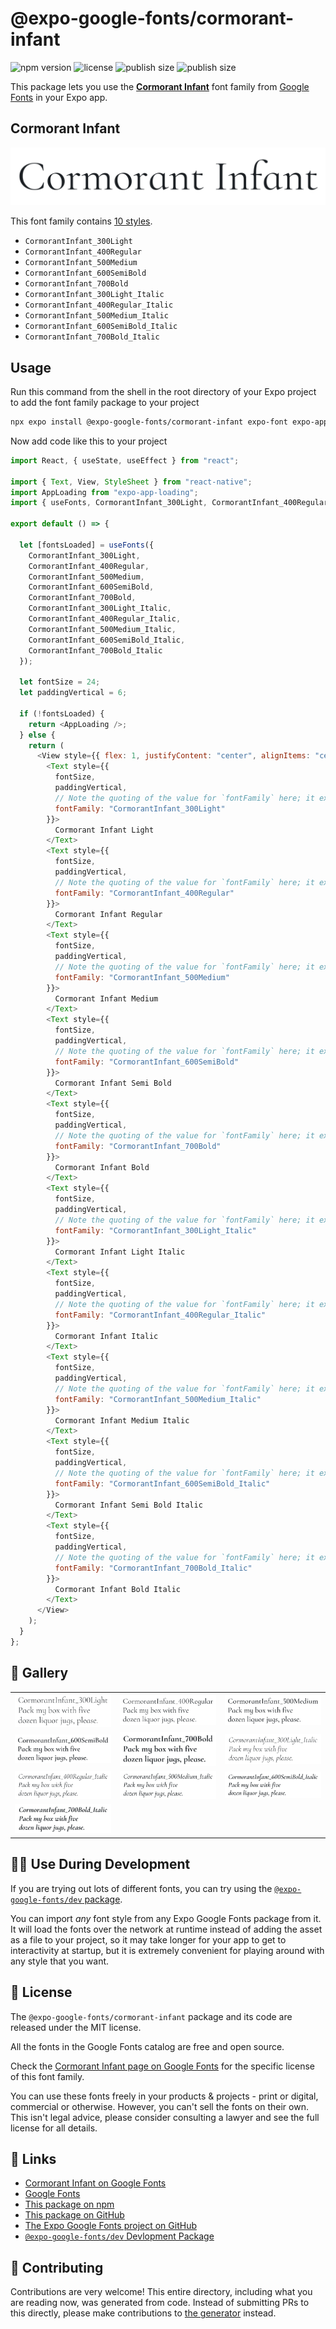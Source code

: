 # @expo-google-fonts/cormorant-infant

![npm version](https://flat.badgen.net/npm/v/@expo-google-fonts/cormorant-infant)
![license](https://flat.badgen.net/github/license/expo/google-fonts)
![publish size](https://flat.badgen.net/packagephobia/install/@expo-google-fonts/cormorant-infant)
![publish size](https://flat.badgen.net/packagephobia/publish/@expo-google-fonts/cormorant-infant)

This package lets you use the [**Cormorant Infant**](https://fonts.google.com/specimen/Cormorant+Infant) font family from [Google Fonts](https://fonts.google.com/) in your Expo app.

## Cormorant Infant

![Cormorant Infant](./font-family.png)

This font family contains [10 styles](#-gallery).

- `CormorantInfant_300Light`
- `CormorantInfant_400Regular`
- `CormorantInfant_500Medium`
- `CormorantInfant_600SemiBold`
- `CormorantInfant_700Bold`
- `CormorantInfant_300Light_Italic`
- `CormorantInfant_400Regular_Italic`
- `CormorantInfant_500Medium_Italic`
- `CormorantInfant_600SemiBold_Italic`
- `CormorantInfant_700Bold_Italic`

## Usage

Run this command from the shell in the root directory of your Expo project to add the font family package to your project

```sh
npx expo install @expo-google-fonts/cormorant-infant expo-font expo-app-loading
```

Now add code like this to your project

```js
import React, { useState, useEffect } from "react";

import { Text, View, StyleSheet } from "react-native";
import AppLoading from "expo-app-loading";
import { useFonts, CormorantInfant_300Light, CormorantInfant_400Regular, CormorantInfant_500Medium, CormorantInfant_600SemiBold, CormorantInfant_700Bold, CormorantInfant_300Light_Italic, CormorantInfant_400Regular_Italic, CormorantInfant_500Medium_Italic, CormorantInfant_600SemiBold_Italic, CormorantInfant_700Bold_Italic } from '@expo-google-fonts/cormorant-infant';

export default () => {

  let [fontsLoaded] = useFonts({
    CormorantInfant_300Light, 
    CormorantInfant_400Regular, 
    CormorantInfant_500Medium, 
    CormorantInfant_600SemiBold, 
    CormorantInfant_700Bold, 
    CormorantInfant_300Light_Italic, 
    CormorantInfant_400Regular_Italic, 
    CormorantInfant_500Medium_Italic, 
    CormorantInfant_600SemiBold_Italic, 
    CormorantInfant_700Bold_Italic
  });

  let fontSize = 24;
  let paddingVertical = 6;

  if (!fontsLoaded) {
    return <AppLoading />;
  } else {
    return (
      <View style={{ flex: 1, justifyContent: "center", alignItems: "center" }}>
        <Text style={{
          fontSize,
          paddingVertical,
          // Note the quoting of the value for `fontFamily` here; it expects a string!
          fontFamily: "CormorantInfant_300Light"
        }}>
          Cormorant Infant Light
        </Text>
        <Text style={{
          fontSize,
          paddingVertical,
          // Note the quoting of the value for `fontFamily` here; it expects a string!
          fontFamily: "CormorantInfant_400Regular"
        }}>
          Cormorant Infant Regular
        </Text>
        <Text style={{
          fontSize,
          paddingVertical,
          // Note the quoting of the value for `fontFamily` here; it expects a string!
          fontFamily: "CormorantInfant_500Medium"
        }}>
          Cormorant Infant Medium
        </Text>
        <Text style={{
          fontSize,
          paddingVertical,
          // Note the quoting of the value for `fontFamily` here; it expects a string!
          fontFamily: "CormorantInfant_600SemiBold"
        }}>
          Cormorant Infant Semi Bold
        </Text>
        <Text style={{
          fontSize,
          paddingVertical,
          // Note the quoting of the value for `fontFamily` here; it expects a string!
          fontFamily: "CormorantInfant_700Bold"
        }}>
          Cormorant Infant Bold
        </Text>
        <Text style={{
          fontSize,
          paddingVertical,
          // Note the quoting of the value for `fontFamily` here; it expects a string!
          fontFamily: "CormorantInfant_300Light_Italic"
        }}>
          Cormorant Infant Light Italic
        </Text>
        <Text style={{
          fontSize,
          paddingVertical,
          // Note the quoting of the value for `fontFamily` here; it expects a string!
          fontFamily: "CormorantInfant_400Regular_Italic"
        }}>
          Cormorant Infant Italic
        </Text>
        <Text style={{
          fontSize,
          paddingVertical,
          // Note the quoting of the value for `fontFamily` here; it expects a string!
          fontFamily: "CormorantInfant_500Medium_Italic"
        }}>
          Cormorant Infant Medium Italic
        </Text>
        <Text style={{
          fontSize,
          paddingVertical,
          // Note the quoting of the value for `fontFamily` here; it expects a string!
          fontFamily: "CormorantInfant_600SemiBold_Italic"
        }}>
          Cormorant Infant Semi Bold Italic
        </Text>
        <Text style={{
          fontSize,
          paddingVertical,
          // Note the quoting of the value for `fontFamily` here; it expects a string!
          fontFamily: "CormorantInfant_700Bold_Italic"
        }}>
          Cormorant Infant Bold Italic
        </Text>
      </View>
    );
  }
};
```

## 🔡 Gallery


||||
|-|-|-|
|![CormorantInfant_300Light](./CormorantInfant_300Light.ttf.png)|![CormorantInfant_400Regular](./CormorantInfant_400Regular.ttf.png)|![CormorantInfant_500Medium](./CormorantInfant_500Medium.ttf.png)||
|![CormorantInfant_600SemiBold](./CormorantInfant_600SemiBold.ttf.png)|![CormorantInfant_700Bold](./CormorantInfant_700Bold.ttf.png)|![CormorantInfant_300Light_Italic](./CormorantInfant_300Light_Italic.ttf.png)||
|![CormorantInfant_400Regular_Italic](./CormorantInfant_400Regular_Italic.ttf.png)|![CormorantInfant_500Medium_Italic](./CormorantInfant_500Medium_Italic.ttf.png)|![CormorantInfant_600SemiBold_Italic](./CormorantInfant_600SemiBold_Italic.ttf.png)||
|![CormorantInfant_700Bold_Italic](./CormorantInfant_700Bold_Italic.ttf.png)||||


## 👩‍💻 Use During Development

If you are trying out lots of different fonts, you can try using the [`@expo-google-fonts/dev` package](https://github.com/expo/google-fonts/tree/master/font-packages/dev#readme).

You can import _any_ font style from any Expo Google Fonts package from it. It will load the fonts over the network at runtime instead of adding the asset as a file to your project, so it may take longer for your app to get to interactivity at startup, but it is extremely convenient for playing around with any style that you want.


## 📖 License

The `@expo-google-fonts/cormorant-infant` package and its code are released under the MIT license.

All the fonts in the Google Fonts catalog are free and open source.

Check the [Cormorant Infant page on Google Fonts](https://fonts.google.com/specimen/Cormorant+Infant) for the specific license of this font family.

You can use these fonts freely in your products & projects - print or digital, commercial or otherwise. However, you can't sell the fonts on their own. This isn't legal advice, please consider consulting a lawyer and see the full license for all details.

## 🔗 Links

- [Cormorant Infant on Google Fonts](https://fonts.google.com/specimen/Cormorant+Infant)
- [Google Fonts](https://fonts.google.com/)
- [This package on npm](https://www.npmjs.com/package/@expo-google-fonts/cormorant-infant)
- [This package on GitHub](https://github.com/expo/google-fonts/tree/master/font-packages/cormorant-infant)
- [The Expo Google Fonts project on GitHub](https://github.com/expo/google-fonts)
- [`@expo-google-fonts/dev` Devlopment Package](https://github.com/expo/google-fonts/tree/master/font-packages/dev)

## 🤝 Contributing

Contributions are very welcome! This entire directory, including what you are reading now, was generated from code. Instead of submitting PRs to this directly, please make contributions to [the generator](https://github.com/expo/google-fonts/tree/master/packages/generator) instead.
